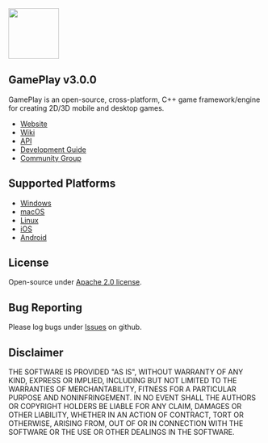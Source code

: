<img src="https://raw.githubusercontent.com/gameplay3d/GamePlay/master/gameplay/res/icon.png" width=100/>

## GamePlay v3.0.0

GamePlay is an open-source, cross-platform, C++ game framework/engine for creating 2D/3D mobile and desktop games.

- [Website](http://www.gameplay3d.io/)
- [Wiki](https://github.com/gameplay3d/GamePlay/wiki)
- [API](http://gameplay3d.github.io/GamePlay/api/index.html)
- [Development Guide](https://github.com/gameplay3d/GamePlay/wiki#wiki-Development_Guide)
- [Community Group](https://groups.google.com/d/forum/gameplay3d-developers)

## Supported Platforms
- [Windows](https://github.com/gameplay3d/GamePlay/wiki/Visual-Studio-Setup)
- [macOS](https://github.com/gameplay3d/GamePlay/wiki/Xcode-Setup)
- [Linux](https://github.com/gameplay3d/GamePlay/wiki/CMake-Linux-Setup)
- [iOS](https://github.com/gameplay3d/GamePlay/wiki/Xcode-Setup)
- [Android](https://github.com/gameplay3d/GamePlay/wiki/Android-NDK-Setup)

## License
Open-source under [Apache 2.0 license](http://www.tldrlegal.com/license/apache-license-2.0-%28apache-2.0%29).

## Bug Reporting
Please log bugs under [Issues](https://github.com/gameplay3d/GamePlay/issues) on github.

## Disclaimer
THE SOFTWARE IS PROVIDED "AS IS", WITHOUT WARRANTY OF ANY KIND, EXPRESS OR IMPLIED, 
INCLUDING BUT NOT LIMITED TO THE WARRANTIES OF MERCHANTABILITY, FITNESS FOR A 
PARTICULAR PURPOSE AND NONINFRINGEMENT. IN NO EVENT SHALL THE AUTHORS OR COPYRIGHT 
HOLDERS BE LIABLE FOR ANY CLAIM, DAMAGES OR OTHER LIABILITY, WHETHER IN AN ACTION OF CONTRACT, 
TORT OR OTHERWISE, ARISING FROM, OUT OF OR IN CONNECTION WITH THE SOFTWARE OR THE USE OR 
OTHER DEALINGS IN THE SOFTWARE.
